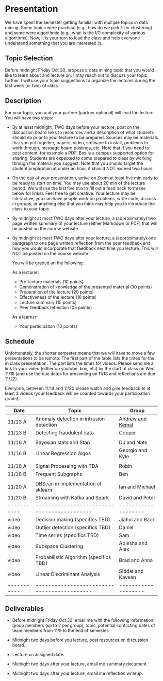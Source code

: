 # Presentation

We have spent the semester getting familiar with multiple topics in data mining.
Some topics were practical (e.g., how do we pick *k* for clustering) and some
were algorithmic (e.g., what is the I/O complexity of various algorithms).  Now,
it is your turn to lead the class and help everyone understand something that
you are interested in.

## Topic Selection

Before midnight Friday Oct 30, propose a data mining topic that you
would like to learn about and lecture on. I may reach out to discuss your topic
further.  I will use your topic suggestions to organize the lectures during the
last week (or two) of class.

## Description

For your topic, you and your partner (partner optional) will lead the lecture.
You will have two steps:

* By at least midnight, TWO days before your lecture, post on the discussion
  board links to resources and a description of what students should do prior to
  your lecture to be prepared. Sources may be materials that you put together,
  papers, video, software to install, problems to work through, message board
  postings, etc.  Note that if you need to post content, for example a PDF, Box
  is a campus supported option for sharing.  Students are expected to come
  prepared to class by working through the material you suggest. Note that you
  should target the student preparation at under an hour, it should NOT exceed
  two hours.

* On the day of your presentation, arrive on Zoom at least five min early to be
  ready to start on time. You may use about 20 min of the lecture period.
  We will use the last five min to fill out a feed back form(see below for links).
  Feel free to get creative. Your lecture may be interactive, you can have
  people work on problems, write code, discuss in groups, or anything else that
  you think may help you to introduce the class to your topic.

* By midnight at most TWO days after your lecture, a (approximately) two page
  written summary of your lecture (either Markdown or PDF) that will be posted
  on the course website

* By midnight at most TWO days after your lecture, a (approximately) one
  paragraph to one page written reflection from the peer feedback and how you
  would incorporate that feedback next time you lecture.  This will NOT be
  posted on the course website

  You will be
  graded on the following:

  As a lecturer:

    - Pre-lecture materials (10 points)
    - Demonstration of knowledge of the presented material (30 points)
    - Preparation of the lecture (20 points)
    - Effectiveness of the lecture (10 points)
    - Lecture summary (15 points)
    - Peer feedback reflection (05 points)

  As a learner:

    - Your participation (10 points)

## Schedule

Unfortunately, the shorter semester means that we will have to move a few
presentations to be remote.  The first part of the table lists the times for the
in class presentation.  The part lists the times for videos.  Please send me a
link to your video (either on youtube, box, etc) by the start of class on Wed
11/18 (and use the due dates for presenting on 11/18 and reflections are due
11/22).

Everyone, between 11/18 and 11/20 please watch and give
feedback to at least 3 videos (your feedback will be counted towards your
participation grade).

| Date      | Topic                                     | Group                                                     |
|-----------|-------------------------------------------|-----------------------------------------------------------|
| 11/13 A   | Anomaly detection in intrusion detection  | [Andrew and Kemal](https://forms.gle/aYrUHCaKcbjW6d969)   |
| 11/13 B   | Detecting fraudulent data                 | [Cooper](https://forms.gle/Te87gW8KDBgUe5ja6)             |
|           |                                           |                                                           |
| 11/16 A   | Bayesian stats and Stan                   | DJ and Nate       |
| 11/16 B   | Linear Regression Algos                   | Georgio and Kyle  |
|           |                                           |                   |
| 11/18 A   | Signal Processing with TDA                | Robin             |
| 11/18 B   | Frequent Subgraphs                        | Ben               |
|           |                                           |                   |
| 11/20 A   | DBScan in implementation of sklearn       | Ian and Michael   |
| 11/20 B   | Streaming with Kafka and Spark            | David and Peter   |
|-----------|-------------------------------------------|-------------------|
| video     | Decision making (specifics TBD)           | Jiahui and Badr   |
| video     | Outlier detection (specifics TBD)         | Daniel            |
| video     | Time series (specifics TBD)               | Sam               |
| video     | Subspace Clustering                       | Adiesha and Alex  |
| video     | Probabilistic Algorithm (specifics TBD)   | Brad and Anna     |
| video     | Linear Discriminant Analysis              | Siddat and Kaveen |
|-----------|-------------------------------------------|-------------------|

## Deliverables

* Before midnight Friday Oct 30: email me with the following information: group
  members (up to 2 per group), topic, potential conflicting dates of team
  members from 11/9 to the end of semester.

* Midnight two days before you lecture, post resources on discussion board.

* Lecture on assigned date.

* Midnight two days after your lecture, email me summary document.

* Midnight two days after your lecture, email me reflection writeup.
